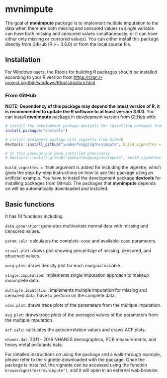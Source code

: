 
<!-- README.md is generated from README.Rmd. Please edit that file -->

# mvnimpute

<!-- badges: start -->
<!-- badges: end -->

The goal of **mvnimpute** package is to implement multiple imputation to
the data when there are both missing and censored values (a single
variable can have both missing and censored values simultaneously; or it
can have either only missing or censored values). You can either install
this package directly from GitHub (R &gt;= 3.6.0) or from the local
source file.

## Installation

For Windows users, the Rtools for building R packages should be
installed according to your R version from
<https://cran.r-project.org/bin/windows/Rtools/history.html>.

### From GitHub

**NOTE: Dependency of this package may depend the latest version of R,
it is recommended to update the R software to at least version 3.6.0**.
You can install **mvnimpute** package in development version from
[GitHub](https://github.com) with:

``` r
# install the development package devtools for installing packages from GitHub
install.packages("devtools")

# install mvnimpute package with vignette from GitHub
devtools::install_github("yuebanfengqing/mvnimpute", build_vignettes = TRUE)

# if this package has been installed previously
# devtools::install_github("yuebanfengqing/mvnimpute", build_vignettes = TRUE, force = TRUE)
```

`build_vignettes = TRUE` argument is added for including the vignette,
which gives the step-by-step instructions on how to use this package
using an artificial example. You have to install the development package
**devtools** for installing packages from GitHub. The packages that
**mvnimpute** depends on will be automatically downloaded and installed.

## Basic functions

It has 10 functions including

`data.generation`: generates multivariate normal data with missing and
censored values.

`param.calc`: calculates the complete-case and available-case
parameters.

`visual.plot`: draws plot showing percentage of missing, censored, and
observed values.

`marg.plot`: draws density plot for each marginal variable.

`single.imputation`: implements single imputation approach to makeup
incomplete data.

`multiple.imputation`: implements multiple imputation for missing and
censored data, have to perform on the complete data.

`conv.plot`: draws trace plots of the parameters from the multiple
imputation.

`avg.plot`: draws trace plots of the averaged values of the parameters
from the multiple imputation.

`acf.calc`: calculates the autocorrelation values and draws ACF plots.

`nhanes.dat`: 2011 - 2016 NHANES demographics, PCB measurements, and
heavy metal pollutants data.

For detailed instructions on using the package and a walk-through
example, please refer to the vignette downloaded with the package. Once
the package is installed, the vignette can be accessed using the
function `browseVignettes("mvnimpute")`, and it will open in an external
web browser.
